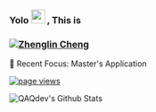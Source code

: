 ### Yolo <img src="https://c.tenor.com/StmGV2_YmjEAAAAi/winking-face-joypixels.gif" width="25" /> , This is


<h3 align="left"><a href="https://oneko.zone">
   <img alt="Zhenglin Cheng" src="https://readme-typing-svg.herokuapp.com/?lines=Zhenglin+Cheng&font=Fira%20Code&width=440&height=45&color=68C3D4&vCenter=true&size=21"></a>
</h3>

🤔 Recent Focus: Master's Application

<p align="left">
  <a href="https://github.com/QAQdev/QAQdev">
    <img src="https://komarev.com/ghpvc/?username=QAQdev" alt="page views" />
  </a>
</p>

![QAQdev's Github Stats](https://github-readme-stats.vercel.app/api?username=QAQdev&bg_color=30,0ff1ce,904e95&title_color=fff&text_color=fff)
